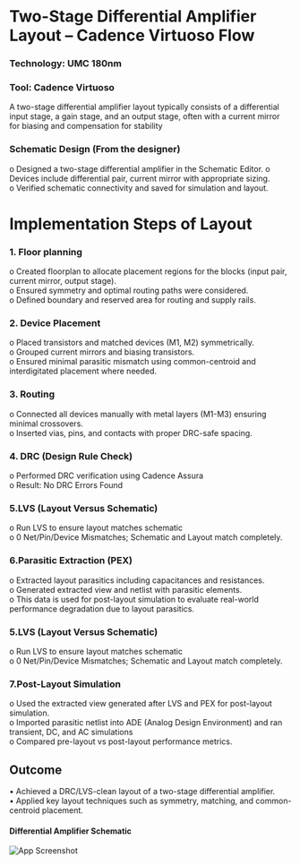 
# Two-Stage Differential Amplifier Layout  – Cadence Virtuoso Flow
### Technology: UMC 180nm 
### Tool: Cadence Virtuoso
A two-stage differential amplifier layout typically consists of a differential input stage, a gain stage, and an output stage, often with a current mirror for biasing and compensation for stability
### Schematic Design (From the designer) 
o Designed a two-stage differential amplifier in the Schematic Editor.
o Devices include differential pair, current mirror with appropriate sizing.     
o Verified schematic connectivity and saved for simulation and layout.
# Implementation Steps of Layout
### 1. Floor planning
o	Created floorplan to allocate placement regions for the blocks (input pair, current mirror, output stage).        
o	Ensured symmetry and optimal routing paths were considered.    
o	Defined boundary and reserved area for routing and supply rails.
### 	2. Device Placement 
o	Placed transistors and matched devices (M1, M2) symmetrically.        
o	Grouped current mirrors and biasing transistors.    
o	Ensured minimal parasitic mismatch using common-centroid and interdigitated placement where needed. 

### 3. Routing
o	Connected all devices manually with metal layers (M1-M3) ensuring minimal crossovers.    
o	Inserted vias, pins, and contacts with proper DRC-safe spacing.
### 4. DRC (Design Rule Check)
o	Performed DRC verification using Cadence Assura    
o	Result:  No DRC Errors Found
### 5.LVS (Layout Versus Schematic) 
o	Run LVS to ensure layout matches schematic     
o	0 Net/Pin/Device Mismatches; Schematic and Layout match completely.
### 6.Parasitic Extraction (PEX) 
o	Extracted layout parasitics including capacitances and resistances.       
o	Generated extracted view and netlist with parasitic elements.    
o	This data is used for post-layout simulation to evaluate real-world performance degradation due to layout parasitics.
### 5.LVS (Layout Versus Schematic) 
o	Run LVS to ensure layout matches schematic     
o	0 Net/Pin/Device Mismatches; Schematic and Layout match completely.
### 7.Post-Layout Simulation 
o	Used the extracted view generated after LVS and PEX for post-layout simulation.     
o	Imported parasitic netlist into ADE (Analog Design Environment) and ran transient, DC, and AC simulations        
o	Compared pre-layout vs post-layout performance metrics.

## Outcome
•	Achieved a DRC/LVS-clean layout of a two-stage differential amplifier.       
•	Applied key layout techniques such as symmetry, matching, and common-centroid placement.
#### Differential Amplifier Schematic

![App Screenshot](https://via.placeholder.com/468x300?text=App+Screenshot+Here)

